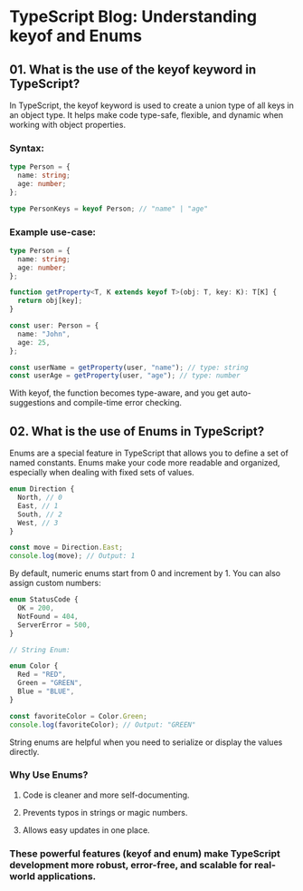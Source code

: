 # TypeScript Blog: Understanding keyof and Enums

## 01. What is the use of the keyof keyword in TypeScript?

In TypeScript, the keyof keyword is used to create a union type of all keys in an object type. It helps make code type-safe, flexible, and dynamic when working with object properties.

### Syntax:

```ts
type Person = {
  name: string;
  age: number;
};

type PersonKeys = keyof Person; // "name" | "age"
```

### Example use-case:

```ts
type Person = {
  name: string;
  age: number;
};

function getProperty<T, K extends keyof T>(obj: T, key: K): T[K] {
  return obj[key];
}

const user: Person = {
  name: "John",
  age: 25,
};

const userName = getProperty(user, "name"); // type: string
const userAge = getProperty(user, "age"); // type: number
```

With keyof, the function becomes type-aware, and you get auto-suggestions and compile-time error checking.

## 02. What is the use of Enums in TypeScript?

Enums are a special feature in TypeScript that allows you to define a set of named constants. Enums make your code more readable and organized, especially when dealing with fixed sets of values.

```ts
enum Direction {
  North, // 0
  East, // 1
  South, // 2
  West, // 3
}

const move = Direction.East;
console.log(move); // Output: 1
```

By default, numeric enums start from 0 and increment by 1. You can also assign custom numbers:

```ts
enum StatusCode {
  OK = 200,
  NotFound = 404,
  ServerError = 500,
}

// String Enum:

enum Color {
  Red = "RED",
  Green = "GREEN",
  Blue = "BLUE",
}

const favoriteColor = Color.Green;
console.log(favoriteColor); // Output: "GREEN"
```

String enums are helpful when you need to serialize or display the values directly.

### Why Use Enums?

01.  Code is cleaner and more self-documenting.

02.  Prevents typos in strings or magic numbers.

03.  Allows easy updates in one place.

### These powerful features (keyof and enum) make TypeScript development more robust, error-free, and scalable for real-world applications.
